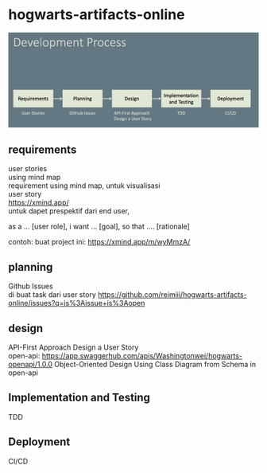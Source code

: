 # hogwarts-artifacts-online
![](img.png)

## requirements
user stories    
using mind map  
requirement using mind map, untuk visualisasi   
user story  
https://xmind.app/  
untuk dapet prespektif dari end user,   

as a ... [user role], i want ... [goal], so that .... [rationale]   

contoh: buat project ini:  https://xmind.app/m/wyMmzA/  

## planning
Github Issues   
di buat task dari user story
https://github.com/reimiii/hogwarts-artifacts-online/issues?q=is%3Aissue+is%3Aopen  

## design
API-First Approach Design a User Story  
open-api: https://app.swaggerhub.com/apis/Washingtonwei/hogwarts-openapi/1.0.0
Object-Oriented Design Using Class Diagram from Schema in open-api

## Implementation and Testing
TDD

## Deployment
CI/CD

